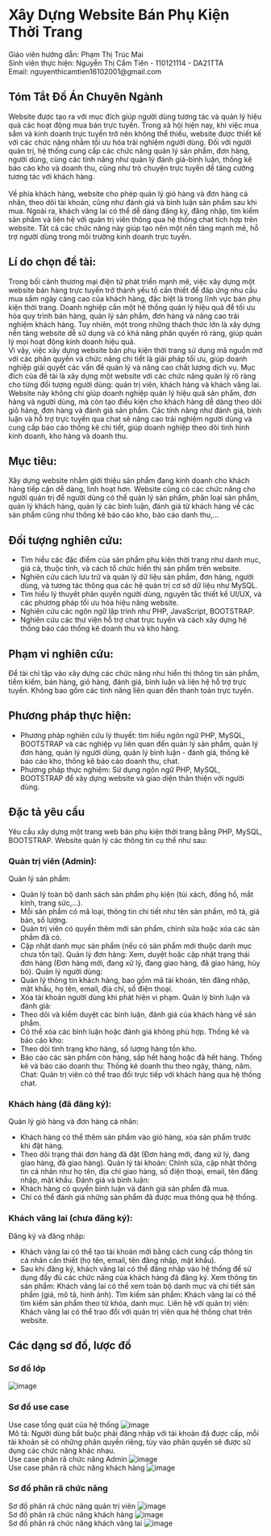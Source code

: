 <h1>Xây Dựng Website Bán Phụ Kiện Thời Trang</h1>
Giáo viên hướng dẫn: Phạm Thị Trúc Mai <br>
Sinh viên thực hiện: Nguyễn Thị Cẩm Tiên - 110121114 - DA21TTA <br>
Email: nguyenthicamtien16102001@gmail.com <br>


## Tóm Tắt Đồ Án Chuyên Ngành
Website được tạo ra với mục đích giúp người dùng tương tác và quản lý hiệu quả các hoạt động mua bán trực tuyến. Trong xã hội hiện nay, khi việc mua sắm và kinh doanh trực tuyến trở nên không thể thiếu, website được thiết kế với các chức năng nhằm tối ưu hóa trải nghiệm người dùng. Đối với người quản trị, hệ thống cung cấp các chức năng quản lý sản phẩm, đơn hàng, người dùng, cùng các tính năng như quản lý đánh giá-bình luận, thống kê báo cáo kho và doanh thu, cũng như trò chuyện trực tuyến để tăng cường tương tác với khách hàng. <br><br>
Về phía khách hàng, website cho phép quản lý giỏ hàng và đơn hàng cá nhân, theo dõi tài khoản, cũng như đánh giá và bình luận sản phẩm sau khi mua. Ngoài ra, khách vãng lai có thể dễ dàng đăng ký, đăng nhập, tìm kiếm sản phẩm và liên hệ với quản trị viên thông qua hệ thống chat tích hợp trên website. Tất cả các chức năng này giúp tạo nên một nền tảng mạnh mẽ, hỗ trợ người dùng trong môi trường kinh doanh trực tuyến.

## Lí do chọn đề tài: 
Trong bối cảnh thương mại điện tử phát triển mạnh mẽ, việc xây dựng một website bán hàng trực tuyến trở thành yếu tố cần thiết để đáp ứng nhu cầu mua sắm ngày càng cao của khách hàng, đặc biệt là trong lĩnh vực bán phụ kiện thời trang. Doanh nghiệp cần một hệ thống quản lý hiệu quả để tối ưu hóa quy trình bán hàng, quản lý sản phẩm, đơn hàng và nâng cao trải nghiệm khách hàng. Tuy nhiên, một trong những thách thức lớn là xây dựng nền tảng website dễ sử dụng và có khả năng phân quyền rõ ràng, giúp quản lý mọi hoạt động kinh doanh hiệu quả. <br>
Vì vậy, việc xây dựng website bán phụ kiện thời trang sử dụng mã nguồn mở với các phân quyền và chức năng chi tiết là giải pháp tối ưu, giúp doanh nghiệp giải quyết các vấn đề quản lý và nâng cao chất lượng dịch vụ. Mục đích của đề tài là xây dựng một website với các chức năng quản lý rõ ràng cho từng đối tượng người dùng: quản trị viên, khách hàng và khách vãng lai. <br>
Website này không chỉ giúp doanh nghiệp quản lý hiệu quả sản phẩm, đơn hàng và người dùng, mà còn tạo điều kiện cho khách hàng dễ dàng theo dõi giỏ hàng, đơn hàng và đánh giá sản phẩm. Các tính năng như đánh giá, bình luận và hỗ trợ trực tuyến qua chat sẽ nâng cao trải nghiệm người dùng và cung cấp báo cáo thống kê chi tiết, giúp doanh nghiệp theo dõi tình hình kinh doanh, kho hàng và doanh thu.
## Mục tiêu: 
Xây dựng website nhằm giới thiệu sản phẩm đang kinh doanh cho khách hàng tiếp cận dễ dàng, linh hoạt hơn. Website cũng có các chức năng cho người quản trị để người dùng có thể quản lý sản phẩm, phân loại sản phẩm, quản lý khách hàng, quản lý các bình luận, đánh giá từ khách hàng về các sản phẩm cũng như thống kê báo cáo kho, báo cáo danh thu,...
## Đối tượng nghiên cứu: 
- Tìm hiểu các đặc điểm của sản phẩm phụ kiện thời trang như danh mục, giá cả, thuộc tính, và cách tổ chức hiển thị sản phẩm trên website.
- Nghiên cứu cách lưu trữ và quản lý dữ liệu sản phẩm, đơn hàng, người dùng, và tương tác thông qua các hệ quản trị cơ sở dữ liệu như MySQL.
- Tìm hiểu lý thuyết phân quyền người dùng, nguyên tắc thiết kế UI/UX, và các phương pháp tối ưu hóa hiệu năng website.
- Nghiên cứu các ngôn ngữ lập trình như PHP, JavaScript, BOOTSTRAP.
- Nghiên cứu các thư viện hỗ trợ chat trực tuyến và cách xây dựng hệ thống báo cáo thống kê doanh thu và kho hàng.
## Phạm vi nghiên cứu: 
Đề tài chỉ tập vào xây dựng các chức năng như hiển thị thông tin sản phẩm, tiềm kiếm, bán hàng, giỏ hàng, đánh giá, bình luận và liên hệ hỗ trợ trực tuyến. Không bao gồm các tính năng liên quan đến thanh toán trực tuyến.
## Phương pháp thực hiện:
- Phương pháp nghiên cứu lý thuyết: tìm hiểu ngôn ngữ PHP, MySQL, BOOTSTRAP và các nghiệp vụ liên quan đến quản lý sản phẩm, quản lý đơn hàng, quản lý người dùng, quản lý bình luận - đánh giá, thống kê báo cáo kho, thống kê báo cáo doanh thu, chat.
- Phương pháp thực nghiệm: Sử dụng ngôn ngữ PHP, MySQL, BOOTSTRAP để xây dựng website và giao diện thân thiện với người dùng.
## Đặc tả yêu cầu
Yêu cầu xây dựng một trang web bán phụ kiện thời trang bằng PHP, MySQL, BOOTSTRAP. Website quản lý các thông tin cụ thể như sau:
### Quản trị viên (Admin):
 Quản lý sản phẩm:
- Quản lý toàn bộ danh sách sản phẩm phụ kiện (túi xách, đồng hồ, mắt kính, trang sức,...).
- Mỗi sản phẩm có mã loại, thông tin chi tiết như tên sản phẩm, mô tả, giá bán, số lượng.
- Quản trị viên có quyền thêm mới sản phẩm, chỉnh sửa hoặc xóa các sản phẩm đã có.
- Cập nhật danh mục sản phẩm (nếu có sản phẩm mới thuộc danh mục chưa tồn tại).
Quản lý đơn hàng: Xem, duyệt hoặc cập nhật trạng thái đơn hàng (Đơn hàng mới, đang xử lý, đang giao hàng, đã giao hàng, hủy bỏ).
Quản lý người dùng:
- Quản lý thông tin khách hàng, bao gồm mã tài khoản, tên đăng nhập, mật khẩu, họ tên, email, địa chỉ, số điện thoại.
- Xóa tài khoản người dùng khi phát hiện vi phạm.
Quản lý bình luận và đánh giá:
- Theo dõi và kiểm duyệt các bình luận, đánh giá của khách hàng về sản phẩm.
- Có thể xóa các bình luận hoặc đánh giá không phù hợp.
Thống kê và báo cáo kho:
- Theo dõi tình trạng kho hàng, số lượng hàng tồn kho.
- Báo cáo các sản phẩm còn hàng, sắp hết hàng hoặc đã hết hàng.
Thống kê và báo cáo doanh thu: Thống kê doanh thu theo ngày, tháng, năm.
Chat: Quản trị viên có thể trao đổi trực tiếp với khách hàng qua hệ thống chat.
### Khách hàng (đã đăng ký):
Quản lý giỏ hàng và đơn hàng cá nhân:
- Khách hàng có thể thêm sản phẩm vào giỏ hàng, xóa sản phẩm trước khi đặt hàng.
- Theo dõi trạng thái đơn hàng đã đặt (Đơn hàng mới, đang xử lý, đang giao hàng, đã giao hàng).
Quản lý tài khoản: Chỉnh sửa, cập nhật thông tin cá nhân như họ tên, địa chỉ giao hàng, số điện thoại, email, tên đăng nhập, mật khẩu.
Đánh giá và bình luận:
- Khách hàng có quyền bình luận và đánh giá sản phẩm đã mua.
- Chỉ có thể đánh giá những sản phẩm đã được mua thông qua hệ thống.
### Khách vãng lai (chưa đăng ký):
Đăng ký và đăng nhập:
- Khách vãng lai có thể tạo tài khoản mới bằng cách cung cấp thông tin cá nhân cần thiết (họ tên, email, tên đăng nhập, mật khẩu).
- Sau khi đăng ký, khách vãng lai có thể đăng nhập vào hệ thống để sử dụng đầy đủ các chức năng của khách hàng đã đăng ký.
Xem thông tin sản phẩm: Khách vãng lai có thể xem toàn bộ danh mục và chi tiết sản phẩm (giá, mô tả, hình ảnh).
Tìm kiếm sản phẩm: Khách vãng lai có thể tìm kiếm sản phẩm theo từ khóa, danh mục.
Liên hệ với quản trị viên: Khách vãng lai có thể trao đổi với quản trị viên qua hệ thống chat trên website.
## Các dạng sơ đồ, lược đồ
### Sơ đồ lớp
![image](https://github.com/user-attachments/assets/5dddb5e3-b93a-484f-a175-572fe30f45e3)
### Sơ đồ use case
Use case tổng quát của hệ thống
![image](https://github.com/user-attachments/assets/1d71effd-cb26-486a-b7cf-b697519595d6)
<br> Mô tả: Người dùng bắt buộc phải đăng nhập với tài khoản đã được cấp, mỗi tài khoản sẽ có những phân quyền riêng, tùy vào phân quyền sẽ được sử dụng các chức năng khác nhau. <br>
Use case phân rã chức năng Admin
 ![image](https://github.com/user-attachments/assets/0ce51577-3483-4133-b1af-c057bfd7c0e9)
<br> Use case phân rã chức năng khách hàng
![image](https://github.com/user-attachments/assets/09751e0e-8579-4f2c-a516-f6f85e84c44b)
### Sơ đồ phân rã chức năng
Sơ đồ phân rã chức năng quản trị viên
![image](https://github.com/user-attachments/assets/89c381b2-bb5b-49b8-9ee9-81e46a2db374)
<br> Sơ đồ phân rã chức năng khách hàng
![image](https://github.com/user-attachments/assets/dd73099a-5902-4761-9a91-0dc49050601b)
<br> Sơ đồ phân rã chức năng khách vãng lai
![image](https://github.com/user-attachments/assets/9339dea2-c56f-49df-b9c5-3ec40d2c6c8d)
